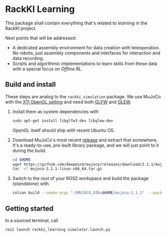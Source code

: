 # RackKI Learning

This package shall contain everything that's related to *learning* in the RackKI project.

Next points that will be addressed:
- A dedicated assembly environment for data creation with teleoperation. No
  robots, just assembly components and interfaces for interaction and data
  recording.
- Scripts and algorithmic implementations to learn skills from these data with
  a special focus on *Offline RL*.

## Build and install
These steps are analog to the `rackki_simulation` package.
We use MuJoCo with the [X11 OpenGL setting](https://mujoco.readthedocs.io/en/latest/programming.html#using-opengl) and
need both [GLFW](https://www.glfw.org/) and [GLEW](http://glew.sourceforge.net/).

1. Install them as system dependencies with
   ```bash
   sudo apt-get install libglfw3-dev libglew-dev
   ```
   OpenGL itself should ship with recent Ubuntu OS.

2. Download MuJoCo's most recent [release](https://github.com/deepmind/mujoco/releases/) and extract that somewhere.
It's a ready-to-use, pre-built library package, and we will just point to it during the build.
   ```bash
   cd $HOME
   wget https://github.com/deepmind/mujoco/releases/download/2.1.1/mujoco-2.1.1-linux-x86_64.tar.gz
   tar -xf mujoco-2.1.1-linux-x86_64.tar.gz
   ```

3. Switch to the *root* of your ROS2 workspace and build the package (*standalone*) with
   ```bash
   colcon build --cmake-args "-DMUJOCO_DIR=$HOME/mujoco-2.1.1"  --packages-select rackki_learning
   ```

## Getting started
In a sourced terminal, call
```bash
ros2 launch rackki_learning simulator.launch.py
```
